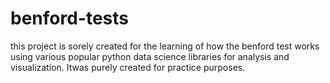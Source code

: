 # benford-tests
this project is sorely created for the learning of how the benford test works using various popular python data science libraries for analysis and visualization. 
Itwas purely created for practice purposes.
